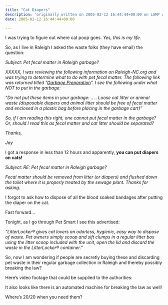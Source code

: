 ```yaml
---
title: "Cat Diapers"
description: 'originally written on 2005-02-12 16:44:44+00:00 on LAMP with vi, WordPress, Jekyll, Gatsby Cloud, Netlify, Revue, Substack, or Buttondown'
date: 2005-02-12 16:44:44+00:00

---
```


I was trying to figure out where cat poop goes. *Yes, this is my life.*

So, as I live in Raleigh I asked the waste folks (they have email) the question:

*Subject: Pet fecal matter in Raleigh garbage?*

*XXXXX, I was reviewing the following information on Raleigh-NC.org and was trying to determine what to do with pet fecal matter. The following link was returned titled ”[Garbage Preparation](http://www.raleighnc.gov/portal/server.pt/gateway/PTARGS_0_306_202_0_43/http;/pt03/dig_web_content/category/Resident/Garbage_and_Recycling/Garbage/Cat-1C-20041201-125830-Garbage_Preparation.html)”. I see the following under what NOT to put in the garbage:*

*“Do not put these items in your garbage: .. .. Loose cat litter or animal waste (disposable diapers and animal litter should be free of fecal matter and enclosed in a plastic bag before placing in the garbage cart)”*

*So, if I am reading this right, one cannot put fecal matter in the garbage? Or, should I read this as fecal matter and cat litter should be separated?*

*Thanks,*

*Jay*

I got a response in less than 12 hours and apparently, **you can put diapers on cats!**

*Subject: RE: Pet fecal matter in Raleigh garbage?*

*Fecal matter should be removed from litter (or diapers) and flushed down the toilet where it is properly treated by the sewage plant. Thanks for asking.*

I forgot to ask how to dispose of all the blood soaked bandages after putting the diaper on the cat.

Fast forward…

Tonight, as I go through Pet Smart I see this advertised:

*“LitterLocker® gives cat lovers an odorless, hygienic, easy way to dispose of waste. Pet owners simply scoop and sift clumps in a regular litter box using the litter scoop included with the unit, open the lid and discard the waste in the LitterLocker® container.”*

So, now I am wondering if people are secretly buying these and discarding pet waste in their regular garbage collection in Raleigh and thereby possibly breaking the law?

Here’s video footage that could be supplied to the authorities:

It also looks like there is an automated machine for breaking the law as well!

Where’s 20/20 when you need them?

